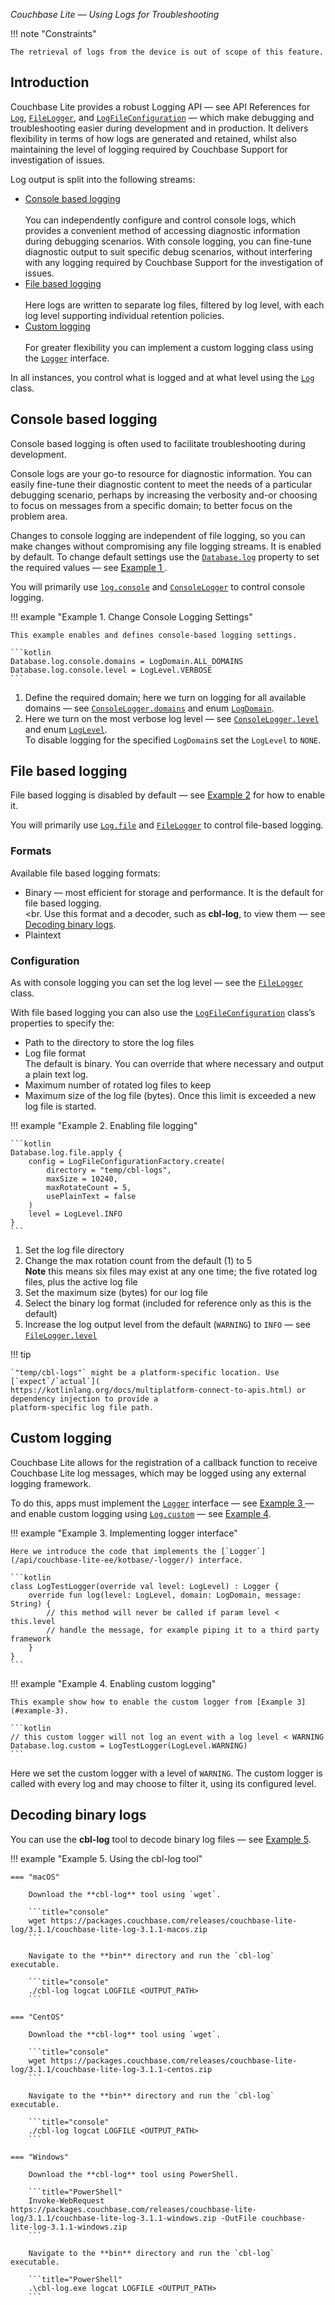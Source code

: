 _Couchbase Lite — Using Logs for Troubleshooting_

!!! note "Constraints"

    The retrieval of logs from the device is out of scope of this feature.

## Introduction

Couchbase Lite provides a robust Logging API — see API References for [`Log`](/api/couchbase-lite-ee/kotbase/-log/),
[`FileLogger`](/api/couchbase-lite-ee/kotbase/-file-logger/), and [`LogFileConfiguration`](
/api/couchbase-lite-ee/kotbase/-log-file-configuration/) — which make debugging and troubleshooting easier during
development and in production. It delivers flexibility in terms of how logs are generated and retained, whilst also
maintaining the level of logging required by Couchbase Support for investigation of issues.

Log output is split into the following streams:

* [Console based logging](#console-based-logging)<br><br>
  You can independently configure and control console logs, which provides a convenient method of accessing diagnostic
  information during debugging scenarios. With console logging, you can fine-tune diagnostic output to suit specific
  debug scenarios, without interfering with any logging required by Couchbase Support for the investigation of issues.
* [File based logging](#file-based-logging)<br><br>
  Here logs are written to separate log files, filtered by log level, with each log level supporting individual
  retention policies.
* [Custom logging](#custom-logging)<br><br>
  For greater flexibility you can implement a custom logging class using the [`Logger`](
  /api/couchbase-lite-ee/kotbase/-logger/) interface.

In all instances, you control what is logged and at what level using the [`Log`](/api/couchbase-lite-ee/kotbase/-log/)
class.

## Console based logging

Console based logging is often used to facilitate troubleshooting during development.

Console logs are your go-to resource for diagnostic information. You can easily fine-tune their diagnostic content to
meet the needs of a particular debugging scenario, perhaps by increasing the verbosity and-or choosing to focus on
messages from a specific domain; to better focus on the problem area.

Changes to console logging are independent of file logging, so you can make changes without compromising any file
logging streams. It is enabled by default. To change default settings use the [`Database.log`](
/api/couchbase-lite-ee/kotbase/-database/-companion/log.html) property to set the required values — see [Example 1
](#xample-1).

You will primarily use [`log.console`](/api/couchbase-lite-ee/kotbase/-log/console.html) and [`ConsoleLogger`](
/api/couchbase-lite-ee/kotbase/-console-logger/) to control console logging.

!!! example "<span id='example-1'>Example 1. Change Console Logging Settings</span>"

    This example enables and defines console-based logging settings.

    ```kotlin
    Database.log.console.domains = LogDomain.ALL_DOMAINS
    Database.log.console.level = LogLevel.VERBOSE
    ```

1. Define the required domain; here we turn on logging for all available domains — see [`ConsoleLogger.domains`](
   /api/couchbase-lite-ee/kotbase/-console-logger/domains.html) and enum [`LogDomain`](
   /api/couchbase-lite-ee/kotbase/-log-domain/).
2. Here we turn on the most verbose log level — see [`ConsoleLogger.level`](
   /api/couchbase-lite-ee/kotbase/-console-logger/level.html) and enum [`LogLevel`](
   /api/couchbase-lite-ee/kotbase/-log-level/).  
   To disable logging for the specified `LogDomain`s set the `LogLevel` to `NONE`.

## File based logging

File based logging is disabled by default — see [Example 2](#example-2) for how to enable it.

You will primarily use [`Log.file`](/api/couchbase-lite-ee/kotbase/-log/file.html) and [`FileLogger`](
/api/couchbase-lite-ee/kotbase/-file-logger/) to control file-based logging.

### Formats

Available file based logging formats:

* Binary — most efficient for storage and performance. It is the default for file based logging.<br><br.
  Use this format and a decoder, such as **cbl-log**, to view them — see [Decoding binary logs](#decoding-binary-logs).
* Plaintext

### Configuration

As with console logging you can set the log level — see the [`FileLogger`](/api/couchbase-lite-ee/kotbase/-file-logger/)
class.

With file based logging you can also use the [`LogFileConfiguration`](
/api/couchbase-lite-ee/kotbase/-log-file-configuration/) class’s properties to specify the:

* Path to the directory to store the log files
* Log file format  
  The default is binary. You can override that where necessary and output a plain text log.
* Maximum number of rotated log files to keep
* Maximum size of the log file (bytes). Once this limit is exceeded a new log file is started.

!!! example "<span id='example-2'>Example 2. Enabling file logging</span>"

    ```kotlin
    Database.log.file.apply {
        config = LogFileConfigurationFactory.create(
            directory = "temp/cbl-logs",
            maxSize = 10240,
            maxRotateCount = 5,
            usePlainText = false
        )
        level = LogLevel.INFO
    }
    ```

1. Set the log file directory
2. Change the max rotation count from the default (1) to 5  
   **Note** this means six files may exist at any one time; the five rotated log files, plus the active log file
3. Set the maximum size (bytes) for our log file
4. Select the binary log format (included for reference only as this is the default)
5. Increase the log output level from the default (`WARNING`) to `INFO` — see [`FileLogger.level`](
   /api/couchbase-lite-ee/kotbase/-file-logger/level.html)

!!! tip

    `"temp/cbl-logs"` might be a platform-specific location. Use [`expect`/`actual`](
    https://kotlinlang.org/docs/multiplatform-connect-to-apis.html) or dependency injection to provide a
    platform-specific log file path.

## Custom logging

Couchbase Lite allows for the registration of a callback function to receive Couchbase Lite log messages, which may be
logged using any external logging framework.

To do this, apps must implement the [`Logger`](/api/couchbase-lite-ee/kotbase/-logger/) interface — see [Example 3
](#example-3) — and enable custom logging using [`Log.custom`](/api/couchbase-lite-ee/kotbase/-log/custom.html) — see
[Example 4](#example-4).

!!! example "<span id='example-3'>Example 3. Implementing logger interface</span>"

    Here we introduce the code that implements the [`Logger`](/api/couchbase-lite-ee/kotbase/-logger/) interface.

    ```kotlin
    class LogTestLogger(override val level: LogLevel) : Logger {
        override fun log(level: LogLevel, domain: LogDomain, message: String) {
            // this method will never be called if param level < this.level
            // handle the message, for example piping it to a third party framework
        }
    }
    ```

!!! example "<span id='example-4'>Example 4. Enabling custom logging</span>"

    This example show how to enable the custom logger from [Example 3](#example-3).

    ```kotlin
    // this custom logger will not log an event with a log level < WARNING
    Database.log.custom = LogTestLogger(LogLevel.WARNING) 
    ```

Here we set the custom logger with a level of `WARNING`. The custom logger is called with every log and may choose to
filter it, using its configured level.

## Decoding binary logs

You can use the **cbl-log** tool to decode binary log files — see [Example 5](#example-5).

!!! example "<span id='example-5'>Example 5. Using the cbl-log tool</span>"

    === "macOS"

        Download the **cbl-log** tool using `wget`.

        ```title="console"
        wget https://packages.couchbase.com/releases/couchbase-lite-log/3.1.1/couchbase-lite-log-3.1.1-macos.zip
        ```

        Navigate to the **bin** directory and run the `cbl-log` executable.

        ```title="console"
        ./cbl-log logcat LOGFILE <OUTPUT_PATH>
        ```

    === "CentOS"

        Download the **cbl-log** tool using `wget`.

        ```title="console"
        wget https://packages.couchbase.com/releases/couchbase-lite-log/3.1.1/couchbase-lite-log-3.1.1-centos.zip
        ```

        Navigate to the **bin** directory and run the `cbl-log` executable.

        ```title="console"
        ./cbl-log logcat LOGFILE <OUTPUT_PATH>
        ```

    === "Windows"

        Download the **cbl-log** tool using PowerShell.

        ```title="PowerShell"
        Invoke-WebRequest https://packages.couchbase.com/releases/couchbase-lite-log/3.1.1/couchbase-lite-log-3.1.1-windows.zip -OutFile couchbase-lite-log-3.1.1-windows.zip
        ```

        Navigate to the **bin** directory and run the `cbl-log` executable.

        ```title="PowerShell"
        .\cbl-log.exe logcat LOGFILE <OUTPUT_PATH>
        ```
